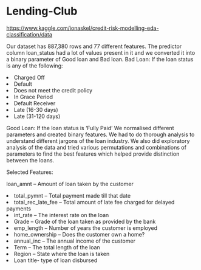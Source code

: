 # Lending-Club
https://www.kaggle.com/ionaskel/credit-risk-modelling-eda-classification/data

Our dataset has 887,380 rows and 77 different features. The predictor column loan_status had a lot of values present in it and we converted it into a binary parameter of Good loan and Bad loan.
Bad Loan: If the loan status is any of the following:
<li>	Charged Off </li>
<li>	Default </li>
<li> Does not meet the credit policy </li>
<li>	In Grace Period </li>
<li>	Default Receiver </li>
<li> Late (16-30 days) </li>
<li> Late (31-120 days) </li>

Good Loan: If the loan status is ‘Fully Paid’
We normalised different parameters and created binary features. We had to do thorough analysis to understand different jargons of the loan industry. We also did exploratory analysis of the data and tried various permutations and combinations of parameters to find the best features which helped provide distinction between the loans. 

Selected Features:

loan_amnt – Amount of loan taken by the customer </li>
<li>	total_pymnt – Total payment made till that date </li>
<li>	total_rec_late_fee – Total amount of late fee charged for delayed payments </li>
<li>	int_rate – The interest rate on the loan </li>
<li>	Grade – Grade of the loan taken as provided by the bank </li>
<li> emp_length – Number of years the customer is employed </li>
<li> home_ownership – Does the customer own a home? </li>
<li> annual_inc – The annual income of the customer </li>
<li> Term – The total length of the loan </li>
<li> Region – State where the loan is taken </li>
<li> Loan title- type of loan disbursed </li>

